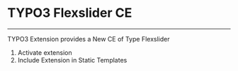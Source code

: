 # TYPO3 Flexslider CE 
___

TYPO3 Extension provides a New CE of Type Flexslider


1. Activate extension
2. Include Extension in Static Templates